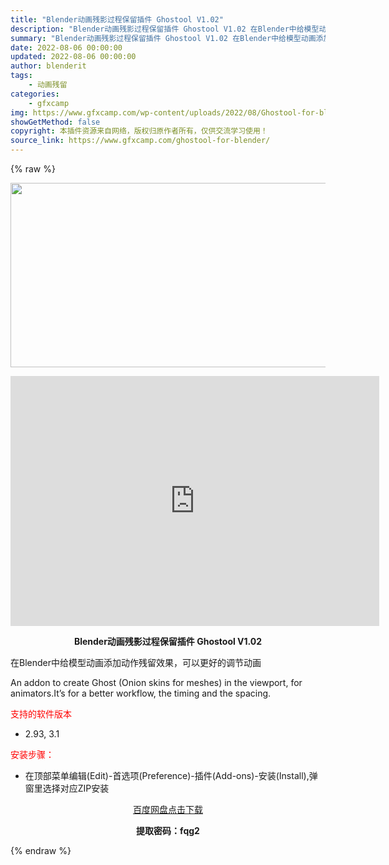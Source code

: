 ```yaml
---
title: "Blender动画残影过程保留插件 Ghostool V1.02"
description: "Blender动画残影过程保留插件 Ghostool V1.02 在Blender中给模型动画添加动作残留效果，可以更好的调节动画 An addon to create Ghost (Onion sk..."
summary: "Blender动画残影过程保留插件 Ghostool V1.02 在Blender中给模型动画添加动作残留效果，可以更好的调节动画 An addon to create Ghost (Onion sk..."
date: 2022-08-06 00:00:00
updated: 2022-08-06 00:00:00
author: blenderit
tags: 
    - 动画残留
categories:
    - gfxcamp
img: https://www.gfxcamp.com/wp-content/uploads/2022/08/Ghostool-for-blender.jpg
showGetMethod: false
copyright: 本插件资源来自网络，版权归原作者所有，仅供交流学习使用！
source_link: https://www.gfxcamp.com/ghostool-for-blender/
---
```


{% raw %}
<div><p><img decoding="async" class="aligncenter size-full wp-image-105713" src="https://www.gfxcamp.com/wp-content/uploads/2022/08/Ghostool-for-blender.jpg" data-src="https://www.gfxcamp.com/wp-content/uploads/2022/08/Ghostool-for-blender.jpg" alt="" width="590" height="295" data-srcset="https://www.gfxcamp.com/wp-content/uploads/2022/08/Ghostool-for-blender.jpg 590w, https://www.gfxcamp.com/wp-content/uploads/2022/08/Ghostool-for-blender-150x75.jpg 150w" data-sizes="(max-width: 590px) 100vw, 590px"></p><p style="text-align: center;"><strong><iframe loading="lazy" src="https://player.youku.com/embed/XNTg5MTI5MTU0MA==" width="590" height="400" frameborder="0" allowfullscreen="allowfullscreen" data-mce-fragment="1"></iframe></strong></p><p style="text-align: center;"><strong>Blender动画残影过程保留插件 Ghostool V1.02</strong></p><p>在Blender中给模型动画添加动作残留效果，可以更好的调节动画</p><p>An addon to create Ghost (Onion skins for meshes) in the viewport, for animators.It’s for a better workflow, the timing and the spacing.</p><p><span style="color: #ff0000;">支持的软件版本</span></p><ul>
<li>2.93, 3.1</li>
</ul><p><span style="color: #ff0000;">安装步骤：</span></p><ul>
<li>在顶部菜单编辑(Edit)-首选项(Preference)-插件(Add-ons)-安装(Install),弹窗里选择对应ZIP安装</li>
</ul><p style="text-align: center;"><a class="maxbutton-3 maxbutton maxbutton-baidu" target="_blank" rel="noopener" href="https://pan.baidu.com/s/15UXVhyC4LmOSPSB42YKpjw?pwd=fqg2"><span class="mb-text">百度网盘点击下载</span></a></p><p style="text-align: center;"><strong>提取密码：fqg2</strong></p></div>
<div style="display: none">gfxcamp</div>
{% endraw %}